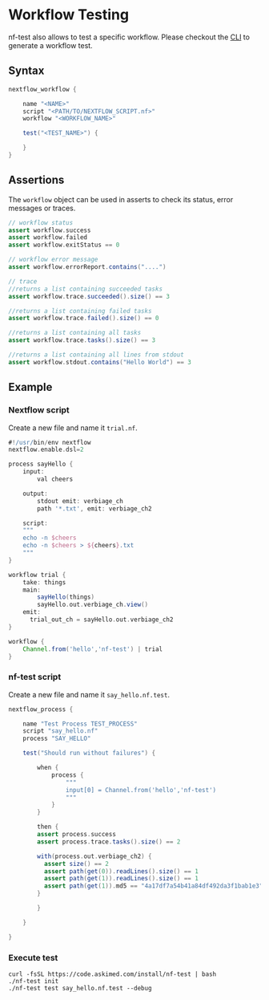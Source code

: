 # Workflow Testing
nf-test also allows to test a specific workflow. Please checkout the [CLI](../cli/generate.md) to generate a workflow test.
## Syntax
```Groovy
nextflow_workflow {

    name "<NAME>"
    script "<PATH/TO/NEXTFLOW_SCRIPT.nf>"
    workflow "<WORKFLOW_NAME>"

    test("<TEST_NAME>") {

    }
}
```

## Assertions

The `workflow` object can be used in asserts to check its status, error messages or traces.

```groovy
// workflow status
assert workflow.success
assert workflow.failed
assert workflow.exitStatus == 0

// workflow error message
assert workflow.errorReport.contains("....")

// trace
//returns a list containing succeeded tasks
assert workflow.trace.succeeded().size() == 3

//returns a list containing failed tasks
assert workflow.trace.failed().size() == 0

//returns a list containing all tasks
assert workflow.trace.tasks().size() == 3

//returns a list containing all lines from stdout
assert workflow.stdout.contains("Hello World") == 3

```


## Example

### Nextflow script
Create a new file and name it `trial.nf`.

```Groovy
#!/usr/bin/env nextflow
nextflow.enable.dsl=2

process sayHello {
    input:
        val cheers

    output:
        stdout emit: verbiage_ch
        path '*.txt', emit: verbiage_ch2

    script:
    """
    echo -n $cheers
    echo -n $cheers > ${cheers}.txt
    """
}

workflow trial {
    take: things
    main:
        sayHello(things)
        sayHello.out.verbiage_ch.view()
    emit:
      trial_out_ch = sayHello.out.verbiage_ch2
}

workflow {
    Channel.from('hello','nf-test') | trial
}

```

### nf-test script
Create a new file and name it `say_hello.nf.test`.

```Groovy
nextflow_process {

    name "Test Process TEST_PROCESS"
    script "say_hello.nf"
    process "SAY_HELLO"

    test("Should run without failures") {

        when {
            process {
                """
                input[0] = Channel.from('hello','nf-test')
                """
            }
        }

        then {
        assert process.success
        assert process.trace.tasks().size() == 2

        with(process.out.verbiage_ch2) {
          assert size() == 2
          assert path(get(0)).readLines().size() == 1
          assert path(get(1)).readLines().size() == 1
          assert path(get(1)).md5 == "4a17df7a54b41a84df492da3f1bab1e3"
        }

        }

    }

}


```

### Execute test
```
curl -fsSL https://code.askimed.com/install/nf-test | bash
./nf-test init
./nf-test test say_hello.nf.test --debug
```
